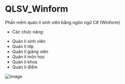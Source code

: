 # QLSV_Winform
Phần mềm quản lí sinh viên bằng ngôn ngữ C# (Winform)
- Các chức năng:
+ Quản lí sinh viên
+ Quản lí lớp
+ Quản lí giảng viên
+ Quản lí môn học
+ Quản lí khoa
+ Quản lí điểm


![image](https://user-images.githubusercontent.com/56433142/179359573-f38ec4eb-412a-4312-8343-a609b9beaa04.png)
